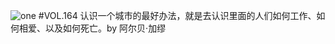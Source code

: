 ![one](http://image.wufazhuce.com/FrIynf56Sek9wt8i1ytUz3XFQ9Z9)
#VOL.164
认识一个城市的最好办法，就是去认识里面的人们如何工作、如何相爱、以及如何死亡。by 阿尔贝·加缪